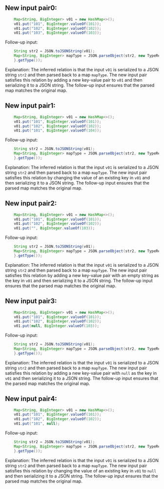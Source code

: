 ## New input pair0:
```java
    Map<String, BigInteger> v01 = new HashMap<>();
    v01.put("101", BigInteger.valueOf(101));
    v01.put("102", BigInteger.valueOf(102));
    v01.put("103", BigInteger.valueOf(103));
```
Follow-up input:
```java
    String str2 = JSON.toJSONString(v01);
    Map<String, BigInteger> mapType = JSON.parseObject(str2, new TypeReference<Map<String, BigInteger>>() {
    }.getType());
```
Explanation: The inferred relation is that the input `v01` is serialized to a JSON string `str2` and then parsed back to a map `mapType`. The new input pair satisfies this relation by adding a new key-value pair to `v01` and then serializing it to a JSON string. The follow-up input ensures that the parsed map matches the original map.

## New input pair1:
```java
    Map<String, BigInteger> v01 = new HashMap<>();
    v01.put("101", BigInteger.valueOf(101));
    v01.put("102", BigInteger.valueOf(102));
    v01.put("101", BigInteger.valueOf(104));
```
Follow-up input:
```java
    String str2 = JSON.toJSONString(v01);
    Map<String, BigInteger> mapType = JSON.parseObject(str2, new TypeReference<Map<String, BigInteger>>() {
    }.getType());
```
Explanation: The inferred relation is that the input `v01` is serialized to a JSON string `str2` and then parsed back to a map `mapType`. The new input pair satisfies this relation by changing the value of an existing key in `v01` and then serializing it to a JSON string. The follow-up input ensures that the parsed map matches the original map.

## New input pair2:
```java
    Map<String, BigInteger> v01 = new HashMap<>();
    v01.put("101", BigInteger.valueOf(101));
    v01.put("102", BigInteger.valueOf(102));
    v01.put("", BigInteger.valueOf(103));
```
Follow-up input:
```java
    String str2 = JSON.toJSONString(v01);
    Map<String, BigInteger> mapType = JSON.parseObject(str2, new TypeReference<Map<String, BigInteger>>() {
    }.getType());
```
Explanation: The inferred relation is that the input `v01` is serialized to a JSON string `str2` and then parsed back to a map `mapType`. The new input pair satisfies this relation by adding a new key-value pair with an empty string as the key in `v01` and then serializing it to a JSON string. The follow-up input ensures that the parsed map matches the original map.

## New input pair3:
```java
    Map<String, BigInteger> v01 = new HashMap<>();
    v01.put("101", BigInteger.valueOf(101));
    v01.put("102", BigInteger.valueOf(102));
    v01.put(null, BigInteger.valueOf(103));
```
Follow-up input:
```java
    String str2 = JSON.toJSONString(v01);
    Map<String, BigInteger> mapType = JSON.parseObject(str2, new TypeReference<Map<String, BigInteger>>() {
    }.getType());
```
Explanation: The inferred relation is that the input `v01` is serialized to a JSON string `str2` and then parsed back to a map `mapType`. The new input pair satisfies this relation by adding a new key-value pair with `null` as the key in `v01` and then serializing it to a JSON string. The follow-up input ensures that the parsed map matches the original map.

## New input pair4:
```java
    Map<String, BigInteger> v01 = new HashMap<>();
    v01.put("101", BigInteger.valueOf(101));
    v01.put("102", BigInteger.valueOf(102));
    v01.put("101", null);
```
Follow-up input:
```java
    String str2 = JSON.toJSONString(v01);
    Map<String, BigInteger> mapType = JSON.parseObject(str2, new TypeReference<Map<String, BigInteger>>() {
    }.getType());
```
Explanation: The inferred relation is that the input `v01` is serialized to a JSON string `str2` and then parsed back to a map `mapType`. The new input pair satisfies this relation by changing the value of an existing key in `v01` to `null` and then serializing it to a JSON string. The follow-up input ensures that the parsed map matches the original map.
